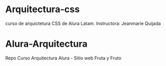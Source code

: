 # Arquitectura-css
curso de arquictetura CSS de Alura Latam. 
Instructora: Jeanmarie Quijada

# Alura-Arquitectura
Repo Curso Arquitectura Alura - Sitio web  Fruta y Fruto
